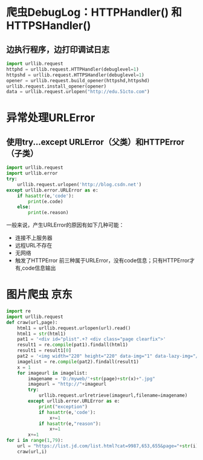 # 爬虫DebugLog：HTTPHandler() 和 HTTPSHandler()
## 边执行程序，边打印调试日志
```python
import urllib.request
httphd = urllib.request.HTTPHandler(debuglevel=1)
httpshd = urllib.request.HTTPSHandler(debuglevel=1)
opener = urllib.request.build_opener(httpshd,httpshd)
urllib.request.install_opener(opener)
data = urllib.request.urlopen("http://edu.51cto.com")
```
# 异常处理URLError
## 使用try...except URLError（父类）和HTTPError（子类）
```python
import urllib.request
import urllib.error
try:
    urllib.request.urlopen('http://blog.csdn.net')
except urllib.error.URLError as e:
    if hasattr(e,'code'):
        print(e.code)
    else:
        print(e.reason)
```
  一般来说，产生URLError的原因有如下几种可能：
  * 连接不上服务器
  * 远程URL不存在
  * 无网络
  * 触发了HTTPError
  前三种属于URLError，没有code信息；只有HTTPError才有,code信息输出
# 图片爬虫 京东
```python
import re
import urllib.request
def craw(url,page):
    html1 = urllib.request.urlopen(url).read()
    html1 = str(html1)
    pat1 = '<div id="plist".+? <div class="page clearfix">'
    result1 = re.compile(pat1).findall(html1)
    result1 = result1[0]
    pat2 = '<img width="220" height="220" data-img="1" data-lazy-img="//(.+?\.jpg)">'
    imagelist = re.compile(pat2).findall(result1)
    x = 1
    for imageurl in imagelist:
        imagename = 'D:/myweb/'+str(page)+str(x)+".jpg"
        imageurl = "http://"+imageurl
        try:
            urllib.request.urlretrieve(imageurl,filename=imagename)
        except urllib.error.URLError as e:
            print("exception")
            if hasattr(e,'code'):
                x+=1
            if hasattr(e,"reason"):
                x+=1
        x+=1
for i in range(1,79):
    url = "https://list.jd.com/list.html?cat=9987,653,655&page="+str(i)
    craw(url,i)
```
